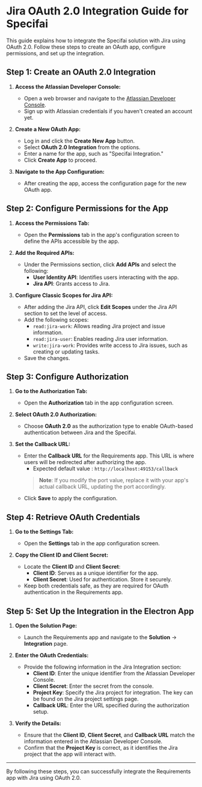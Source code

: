 # Jira OAuth 2.0 Integration Guide for Specifai

This guide explains how to integrate the Specifai solution with Jira using OAuth 2.0. Follow these steps to create an OAuth app, configure permissions, and set up the integration.

## Step 1: Create an OAuth 2.0 Integration

1. **Access the Atlassian Developer Console:**
   - Open a web browser and navigate to the [Atlassian Developer Console](https://developer.atlassian.com/console/myapps/).
   - Sign up with Atlassian credentials if you haven't created an account yet.

2. **Create a New OAuth App:**
   - Log in and click the **Create New App** button.
   - Select **OAuth 2.0 Integration** from the options.
   - Enter a name for the app, such as "Specifai Integration."
   - Click **Create App** to proceed.

3. **Navigate to the App Configuration:**
   - After creating the app, access the configuration page for the new OAuth app.

## Step 2: Configure Permissions for the App

1. **Access the Permissions Tab:**
   - Open the **Permissions** tab in the app's configuration screen to define the APIs accessible by the app.

2. **Add the Required APIs:**
   - Under the Permissions section, click **Add APIs** and select the following:
     - **User Identity API**: Identifies users interacting with the app.
     - **Jira API**: Grants access to Jira.

3. **Configure Classic Scopes for Jira API:**
   - After adding the Jira API, click **Edit Scopes** under the Jira API section to set the level of access.
   - Add the following scopes:
     - `read:jira-work`: Allows reading Jira project and issue information.
     - `read:jira-user`: Enables reading Jira user information.
     - `write:jira-work`: Provides write access to Jira issues, such as creating or updating tasks.
   - Save the changes.

## Step 3: Configure Authorization

1. **Go to the Authorization Tab:**
   - Open the **Authorization** tab in the app configuration screen.

2. **Select OAuth 2.0 Authorization:**
   - Choose **OAuth 2.0** as the authorization type to enable OAuth-based authentication between Jira and the Specifai.

3. **Set the Callback URL:**
   - Enter the **Callback URL** for the Requirements app. This URL is where users will be redirected after authorizing the app.
     - Expected default value : `http://localhost:49153/callback`
      > **Note**: If you modify the port value, replace it with your app's actual callback URL, updating the port accordingly.
   - Click **Save** to apply the configuration.

## Step 4: Retrieve OAuth Credentials

1. **Go to the Settings Tab:**
   - Open the **Settings** tab in the app configuration screen.

2. **Copy the Client ID and Client Secret:**
   - Locate the **Client ID** and **Client Secret**:
     - **Client ID**: Serves as a unique identifier for the app.
     - **Client Secret**: Used for authentication. Store it securely.
   - Keep both credentials safe, as they are required for OAuth authentication in the Requirements app.

## Step 5: Set Up the Integration in the Electron App

1. **Open the Solution Page:**
   - Launch the Requirements app and navigate to the **Solution** -> **Integration** page.

2. **Enter the OAuth Credentials:**
   - Provide the following information in the Jira Integration section:
     - **Client ID**: Enter the unique identifier from the Atlassian Developer Console.
     - **Client Secret**: Enter the secret from the console.
     - **Project Key**: Specify the Jira project for integration. The key can be found on the Jira project settings page.
     - **Callback URL**: Enter the URL specified during the authorization setup.

3. **Verify the Details:**
   - Ensure that the **Client ID**, **Client Secret**, and **Callback URL** match the information entered in the Atlassian Developer Console.
   - Confirm that the **Project Key** is correct, as it identifies the Jira project that the app will interact with.

---

By following these steps, you can successfully integrate the Requirements app with Jira using OAuth 2.0.

